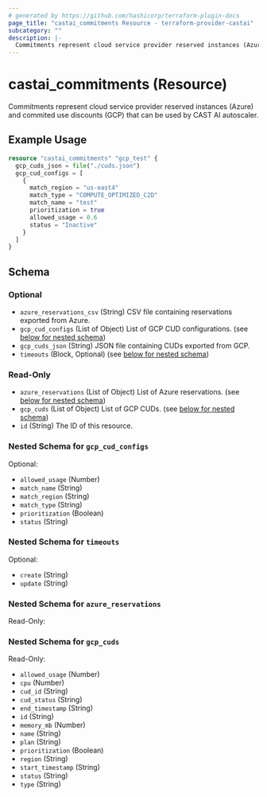 ```yaml
---
# generated by https://github.com/hashicorp/terraform-plugin-docs
page_title: "castai_commitments Resource - terraform-provider-castai"
subcategory: ""
description: |-
  Commitments represent cloud service provider reserved instances (Azure) and commited use discounts (GCP) that can be used by CAST AI autoscaler.
---
```


# castai_commitments (Resource)

Commitments represent cloud service provider reserved instances (Azure) and commited use discounts (GCP) that can be used by CAST AI autoscaler.

## Example Usage

```terraform
resource "castai_commitments" "gcp_test" {
  gcp_cuds_json = file("./cuds.json")
  gcp_cud_configs = [
    {
      match_region = "us-east4"
      match_type = "COMPUTE_OPTIMIZED_C2D"
      match_name = "test"
      prioritization = true
      allowed_usage = 0.6
      status = "Inactive"
    }
  ]
}
```

<!-- schema generated by tfplugindocs -->
## Schema

### Optional

- `azure_reservations_csv` (String) CSV file containing reservations exported from Azure.
- `gcp_cud_configs` (List of Object) List of GCP CUD configurations. (see [below for nested schema](#nestedatt--gcp_cud_configs))
- `gcp_cuds_json` (String) JSON file containing CUDs exported from GCP.
- `timeouts` (Block, Optional) (see [below for nested schema](#nestedblock--timeouts))

### Read-Only

- `azure_reservations` (List of Object) List of Azure reservations. (see [below for nested schema](#nestedatt--azure_reservations))
- `gcp_cuds` (List of Object) List of GCP CUDs. (see [below for nested schema](#nestedatt--gcp_cuds))
- `id` (String) The ID of this resource.

<a id="nestedatt--gcp_cud_configs"></a>
### Nested Schema for `gcp_cud_configs`

Optional:

- `allowed_usage` (Number)
- `match_name` (String)
- `match_region` (String)
- `match_type` (String)
- `prioritization` (Boolean)
- `status` (String)


<a id="nestedblock--timeouts"></a>
### Nested Schema for `timeouts`

Optional:

- `create` (String)
- `update` (String)


<a id="nestedatt--azure_reservations"></a>
### Nested Schema for `azure_reservations`

Read-Only:



<a id="nestedatt--gcp_cuds"></a>
### Nested Schema for `gcp_cuds`

Read-Only:

- `allowed_usage` (Number)
- `cpu` (Number)
- `cud_id` (String)
- `cud_status` (String)
- `end_timestamp` (String)
- `id` (String)
- `memory_mb` (Number)
- `name` (String)
- `plan` (String)
- `prioritization` (Boolean)
- `region` (String)
- `start_timestamp` (String)
- `status` (String)
- `type` (String)


